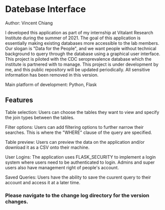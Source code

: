 # Datebase Interface

Author: Vincent Chiang

I developed this application as part of my internship at Vitalant Research Institute during the summer of 2021. The goal of this application is essentially making existing databases more accessible to the lab members. Our slogan is "Data for the People", and we want people without technical background to query through the database using a graphical user interface. This project is piloted with the CDC seroprevalence database which the institute is partnered with to manage. This project is under development by me, and this public repository will be updated periodically. All sensitive information has been removed in this version.

Main platform of development: Python, Flask

## Features

Table selection: Users can choose the tables they want to view and specify the join types between the tables.

Filter options: Users can add filtering options to further narrow their searches. This is where the "WHERE" clause of the query are specified.

Table preview: Users can preview the data on the application and/or download it as a CSV onto their machine.

User Logins: The application uses FLASK_SECURITY to implement a login system where users need to be authenticated to login. Admins and super users also have management right of people's account.

Saved Queries: Users have the ability to save the cuurent query to their account and access it at a later time.

### Please navigate to the change log directory for the version changes.